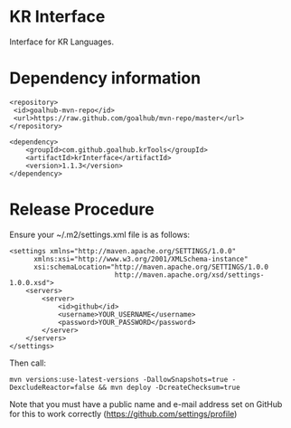 KR Interface
==========

Interface for KR Languages.


Dependency information 
=====================

```
<repository>
 <id>goalhub-mvn-repo</id>
 <url>https://raw.github.com/goalhub/mvn-repo/master</url>
</repository>
```
	
```	
<dependency>
	<groupId>com.github.goalhub.krTools</groupId>
	<artifactId>krInterface</artifactId>
	<version>1.1.3</version>
</dependency>
```

Release Procedure
=============

Ensure your ~/.m2/settings.xml file is as follows:

```
<settings xmlns="http://maven.apache.org/SETTINGS/1.0.0"
      xmlns:xsi="http://www.w3.org/2001/XMLSchema-instance"
      xsi:schemaLocation="http://maven.apache.org/SETTINGS/1.0.0
                          http://maven.apache.org/xsd/settings-1.0.0.xsd">
	<servers>
		<server>
   			<id>github</id>
   			<username>YOUR_USERNAME</username>
   			<password>YOUR_PASSWORD</password>
		</server>
	</servers>
</settings>
```

Then call:

```
mvn versions:use-latest-versions -DallowSnapshots=true -DexcludeReactor=false && mvn deploy -DcreateChecksum=true
```

Note that you must have a public name and e-mail address set on GitHub for this to work correctly (https://github.com/settings/profile)
